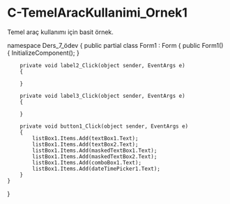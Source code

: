 # C-TemelAracKullanimi_Ornek1
Temel araç kullanımı için basit örnek.

namespace Ders_7_ödev
{
    public partial class Form1 : Form
    {
        public Form1()
        {
            InitializeComponent();
        }

        private void label2_Click(object sender, EventArgs e)
        {

        }

        private void label3_Click(object sender, EventArgs e)
        {

        }

        private void button1_Click(object sender, EventArgs e)
        {
            listBox1.Items.Add(textBox1.Text);
            listBox1.Items.Add(textBox2.Text);
            listBox1.Items.Add(maskedTextBox1.Text); 
            listBox1.Items.Add(maskedTextBox2.Text);
            listBox1.Items.Add(comboBox1.Text);
            listBox1.Items.Add(dateTimePicker1.Text);
        }
    }
}
